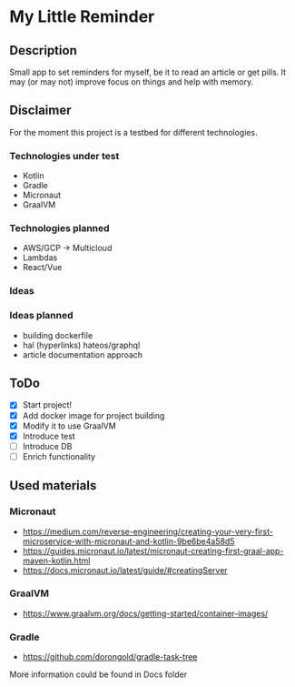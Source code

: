 # My Little Reminder

## Description
Small app to set reminders for myself, be it to read an article or get pills. 
It may (or may not) improve focus on things and help with memory.

## Disclaimer
For the moment this project is a testbed for different technologies.
### Technologies under test
 - Kotlin
 - Gradle
 - Micronaut
 - GraalVM
### Technologies planned
 - AWS/GCP -> Multicloud
 - Lambdas
 - React/Vue
### Ideas
### Ideas planned
 - building dockerfile
 - hal (hyperlinks) hateos/graphql
 - article documentation approach

## ToDo
- [x] Start project!
- [x] Add docker image for project building
- [x] Modify it to use GraalVM
- [x] Introduce test
- [ ] Introduce DB
- [ ] Enrich functionality

## Used materials
### Micronaut
 * https://medium.com/reverse-engineering/creating-your-very-first-microservice-with-micronaut-and-kotlin-9be6be4a58d5
 * https://guides.micronaut.io/latest/micronaut-creating-first-graal-app-maven-kotlin.html
 * https://docs.micronaut.io/latest/guide/#creatingServer
### GraalVM
 * https://www.graalvm.org/docs/getting-started/container-images/
### Gradle
 * https://github.com/dorongold/gradle-task-tree

More information could be found in Docs folder